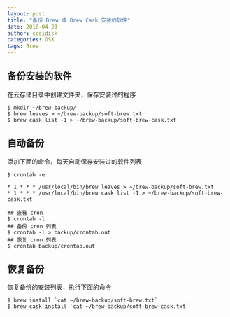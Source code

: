 ```yaml
---
layout: post
title: "备份 Brew 或 Brew Cask 安装的软件"
date: 2016-04-23
author: scsidisk
categories: OSX
tags: Brew
---
```


备份安装的软件
-------------

在云存储目录中创建文件夹，保存安装过的程序

    $ mkdir ~/brew-backup/
    $ brew leaves > ~/brew-backup/soft-brew.txt
    $ brew cask list -1 > ~/brew-backup/soft-brew-cask.txt

自动备份
-------

添加下面的命令，每天自动保存安装过的软件列表

    $ crontab -e

    * 1 * * * /usr/local/bin/brew leaves > ~/brew-backup/soft-brew.txt
    * 1 * * * /usr/local/bin/brew cask list -1 > ~/brew-backup/soft-brew-cask.txt

    ## 查看 cron
    $ crontab -l
    ## 备份 cron 列表
    $ crontab -l > backup/crontab.out
    ## 恢复 cron 列表
    $ crontab backup/crontab.out

恢复备份
-------

恢复备份的安装列表，执行下面的命令

    $ brew install `cat ~/brew-backup/soft-brew.txt`
    $ brew cask install `cat ~/brew-backup/soft-brew-cask.txt`